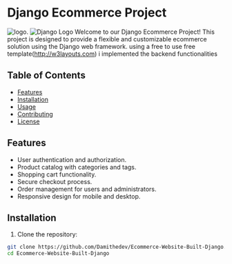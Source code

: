# Django Ecommerce Project
![logo](https://i.ibb.co/C8BWzXb/logo2.png).
![Django Logo](https://www.djangoproject.com/s/img/logos/django-logo-negative.png)
Welcome to our Django Ecommerce Project! This project is designed to provide a flexible and customizable ecommerce solution using the Django web framework.
using a free to use free template(http://w3layouts.com) i implemented the backend functionalities
## Table of Contents

- [Features](#features)
- [Installation](#installation)
- [Usage](#usage)
- [Contributing](#contributing)
- [License](#license)

## Features

- User authentication and authorization.
- Product catalog with categories and tags.
- Shopping cart functionality.
- Secure checkout process.
- Order management for users and administrators.
- Responsive design for mobile and desktop.

## Installation

1. Clone the repository:

```bash
git clone https://github.com/Damithedev/Ecommerce-Website-Built-Django.git
cd Ecommerce-Website-Built-Django
```

